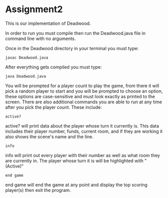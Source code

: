 # Assignment2
This is our implementation of Deadwood.

In order to run you must compile then run the Deadwood.java file in command line with no arguments.

Once in the Deadwood directory in your terminal you must type:

    javac Deadwood.java
After everything gets compiled you must type:
    
    java Deadwood.java

You will be prompted for a player count to play the game, from there it will pick a random player to start and you will be prompted to choose an option, these options are case-sensitive and must look exactly as printed to the screen.
There are also additional commands you are able to run at any time after you pick the player count.
These include:
    
    active?
active? will print data about the player whose turn it currently is. This data includes their player number, funds, current room, and if they are working it also shows the scene's name and the line.
    
    info
info will print out every player with their number as well as what room they are currently in. The player whose turn it is will be highlighted with "(Active)"

    end game
end game will end the game at any point and display the top scoring player(s) then exit the program.
